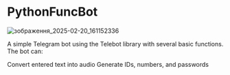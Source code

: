 # PythonFuncBot
![зображення_2025-02-20_161152336](https://github.com/user-attachments/assets/a8abc03a-3b3e-4108-8858-6bf2cd0c133e)

A simple Telegram bot using the Telebot library with several basic functions. The bot can:

Convert entered text into audio
Generate IDs, numbers, and passwords

